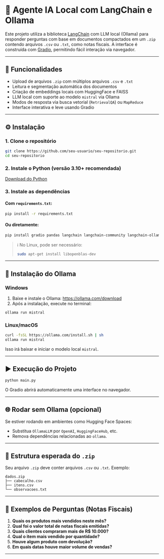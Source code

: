 # 🧠 Agente IA Local com LangChain e Ollama

Este projeto utiliza a biblioteca [LangChain](https://github.com/langchain-ai/langchain) com LLM local (Ollama) para responder perguntas com base em documentos compactados em um `.zip` contendo arquivos `.csv` ou `.txt`, como notas fiscais. A interface é construída com [Gradio](https://gradio.app/), permitindo fácil interação via navegador.

---

## 🚀 Funcionalidades

- Upload de arquivos `.zip` com múltiplos arquivos `.csv` e `.txt`
- Leitura e segmentação automática dos documentos
- Criação de embeddings locais com HuggingFace e FAISS
- LLM local com suporte ao modelo `mistral` via Ollama
- Modos de resposta via busca vetorial (`RetrievalQA`) ou `MapReduce`
- Interface interativa e leve usando Gradio

---

## ⚙️ Instalação

### 1. Clone o repositório

```bash
git clone https://github.com/seu-usuario/seu-repositorio.git
cd seu-repositorio
```

### 2. Instale o Python (versão 3.10+ recomendada)

[Download do Python](https://www.python.org/downloads/)

### 3. Instale as dependências

#### Com `requirements.txt`:

```bash
pip install -r requirements.txt
```

#### Ou diretamente:

```bash
pip install gradio pandas langchain langchain-community langchain-ollama langchain-huggingface faiss-cpu
```

> ℹ️ No Linux, pode ser necessário:
> ```bash
> sudo apt-get install libopenblas-dev
> ```

---

## 🐘 Instalação do Ollama

### Windows

1. Baixe e instale o Ollama: https://ollama.com/download
2. Após a instalação, execute no terminal:

```bash
ollama run mistral
```

### Linux/macOS

```bash
curl -fsSL https://ollama.com/install.sh | sh
ollama run mistral
```

Isso irá baixar e iniciar o modelo local `mistral`.

---

## ▶️ Execução do Projeto

```bash
python main.py
```

O Gradio abrirá automaticamente uma interface no navegador.

---

## 🌐 Rodar sem Ollama (opcional)

Se estiver rodando em ambientes como Hugging Face Spaces:

- Substitua `OllamaLLM` por `OpenAI`, `HuggingFaceHub`, etc.
- Remova dependências relacionadas ao `ollama`.

---

## 📁 Estrutura esperada do `.zip`

Seu arquivo `.zip` deve conter arquivos `.csv` ou `.txt`. Exemplo:

```
dados.zip
├── cabecalho.csv
├── itens.csv
└── observacoes.txt
```

---

## 🧪 Exemplos de Perguntas (Notas Fiscais)

1. **Quais os produtos mais vendidos neste mês?**
2. **Qual foi o valor total de notas fiscais emitidas?**
3. **Quais clientes compraram mais de R$ 10.000?**
4. **Qual o item mais vendido por quantidade?**
5. **Houve algum produto com devolução?**
6. **Em quais datas houve maior volume de vendas?**

---
